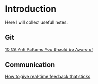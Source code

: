 # Introduction 

Here I will collect usefull notes.

## Git

[10 Git Anti Patterns You Should be Aware of](https://speakerdeck.com/lemiorhan/10-git-anti-patterns-you-should-be-aware-of)


## Communication

[How to give real-time feedback that sticks](https://speakerdeck.com/wjessup/building-better-people-how-to-give-real-time-feedback-that-sticks)